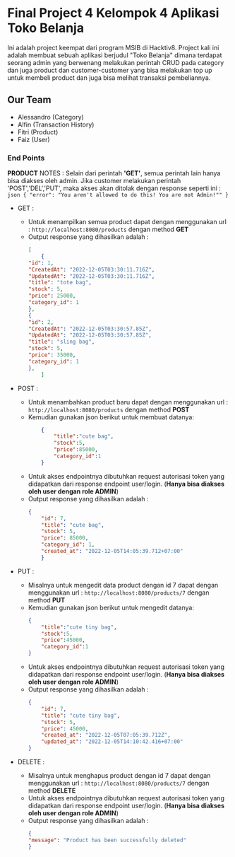 # Final Project 4 Kelompok 4 Aplikasi Toko Belanja
Ini adalah project keempat dari program MSIB di Hacktiv8. Project kali ini adalah membuat sebuah aplikasi berjudul "Toko Belanja" dimana terdapat seorang admin yang berwenang melakukan perintah CRUD pada category dan juga product dan customer-customer yang bisa melakukan top up untuk membeli product dan juga bisa melihat transaksi pembeliannya.

## Our Team
* Alessandro (Category)
* Alfin (Transaction History)
* Fitri (Product)
* Faiz (User)

### End Points
**PRODUCT**
NOTES : Selain dari perintah **'GET'**, semua perintah lain hanya bisa diakses oleh admin. Jika customer melakukan perintah 'POST','DEL','PUT', maka akses akan ditolak dengan response seperti ini :
    ```json
    {
        "error": "You aren't allowed to do this! You are not Admin!""
        }
        ```
* GET :
    * Untuk menampilkan semua product dapat dengan menggunakan url :
    `http://localhost:8080/products` dengan method **GET**
    * Output response yang dihasilkan adalah :
        ```json
        [
            {
		"id": 1,
		"CreatedAt": "2022-12-05T03:30:11.716Z",
		"UpdatedAt": "2022-12-05T03:30:11.716Z",
		"title": "tote bag",
		"stock": 5,
		"price": 25000,
		"category_id": 1
        },
        {
		"id": 2,
		"CreatedAt": "2022-12-05T03:30:57.85Z",
		"UpdatedAt": "2022-12-05T03:30:57.85Z",
		"title": "sling bag",
		"stock": 5,
		"price": 35000,
		"category_id": 1
        },
            ]
        ```

* POST :
    * Untuk menambahkan product baru dapat dengan menggunakan url :
    `http://localhost:8080/products` dengan method **POST**
    * Kemudian gunakan json berikut untuk membuat datanya:
        ```json
            {
                "title":"cute bag",
                "stock":5,
                "price":85000,
                "category_id":1
            }
        ```
    * Untuk akses endpointnya dibutuhkan request autorisasi token yang didapatkan dari response endpoint user/login. (**Hanya bisa diakses oleh user dengan role ADMIN**)
    * Output response yang dihasilkan adalah :
        ```json
        {
            "id": 7,
            "title": "cute bag",
            "stock": 5,
            "price": 85000,
            "category_id": 1,
            "created_at": "2022-12-05T14:05:39.712+07:00"
            }
        ```

* PUT :
    * Misalnya untuk mengedit data product dengan id 7 dapat dengan menggunakan url :
    `http://localhost:8080/products/7` dengan method **PUT**
    * Kemudian gunakan json berikut untuk mengedit datanya:
        ```json
        {
            "title":"cute tiny bag",
            "stock":5,
            "price":45000,
            "category_id":1
        }
        ```
    * Untuk akses endpointnya dibutuhkan request autorisasi token yang didapatkan dari response endpoint user/login. (**Hanya bisa diakses oleh user dengan role ADMIN**)
    * Output response yang dihasilkan adalah :
        ```json
        {
            "id": 7,
            "title": "cute tiny bag",
            "stock": 5,
            "price": 45000,
            "created_at": "2022-12-05T07:05:39.712Z",
            "updated_at": "2022-12-05T14:10:42.416+07:00"
        }
        ```
* DELETE :
    * Misalnya untuk menghapus product dengan id 7 dapat dengan menggunakan url :
    `http://localhost:8080/products/7` dengan method **DELETE**
    * Untuk akses endpointnya dibutuhkan request autorisasi token yang didapatkan dari response endpoint user/login. (**Hanya bisa diakses oleh user dengan role ADMIN**)
    * Output response yang dihasilkan adalah :
        ```json
        {
        "message": "Product has been successfully deleted"
        }
        ```

